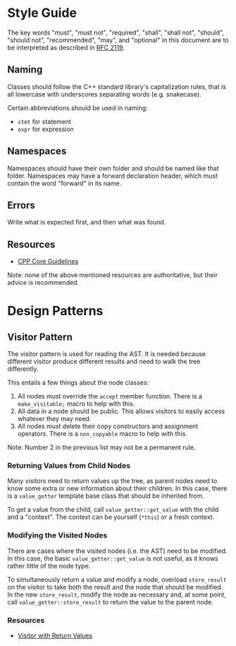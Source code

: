 # Style Guide

The key words "must", "must not", "required", "shall", "shall not", "should", "should not",
"recommended", "may", and "optional" in this document are to be interpreted as described in [RFC 2119](https://datatracker.ietf.org/doc/html/rfc2119).

## Naming
Classes should follow the C++ standard library's capitalization rules,
that is all lowercase with underscores separating words (e.g. snakecase).

Certain abbreviations should be used in naming:
 - `stmt` for statement
 - `expr` for expression

## Namespaces
Namespaces should have their own folder and should be named like that folder.
Namespaces may have a forward declaration header,
which must contain the word "forward" in its name.

## Errors
Write what is expected first, and then what was found.

## Resources
- [CPP Core Guidelines](https://isocpp.github.io/CppCoreGuidelines/CppCoreGuidelines)

Note: none of the above mentioned resources are authoritative, but their advice is recommended.

# Design Patterns

## Visitor Pattern
The visitor pattern is used for reading the AST.
It is needed because different visitor produce different results
and need to walk the tree differently.

This entails a few things about the node classes:
1. All nodes must override the `accept` member function. There is a `make_visitable;` macro to help with this.
2. All data in a node should be public. This allows visitors to easily access whatever they may need.
3. All nodes must delete their copy constructors and assignment operators. There is a `non_copyable` macro to help with this.

Note: Number 2 in the previous list may not be a permanent rule.

### Returning Values from Child Nodes
Many visitors need to return values up the tree,
as parent nodes need to know some extra or new information about their children.
In this case, there is a `value_getter` template base class that should be inherited from.

To get a value from the child, call `value_getter::get_value` with the child and a "context".
The context can be yourself (`*this`) or a fresh context.

### Modifying the Visited Nodes
There are cases where the visited nodes (i.e. the AST) need to be modified.
In this case, the basic `value_getter::get_value` is not useful,
as it knows rather little of the node type.

To simultaneously return a value and modify a node,
overload `store_result` on the visitor to take both the result and the node that should be modified.
In the new `store_result`, modify the node as necessary and,
at some point, call `value_getter::store_result` to return the value to the parent node.

### Resources
 - [Visitor with Return Values](https://www.codeproject.com/Tips/1018315/Visitor-with-the-Return-Value)
